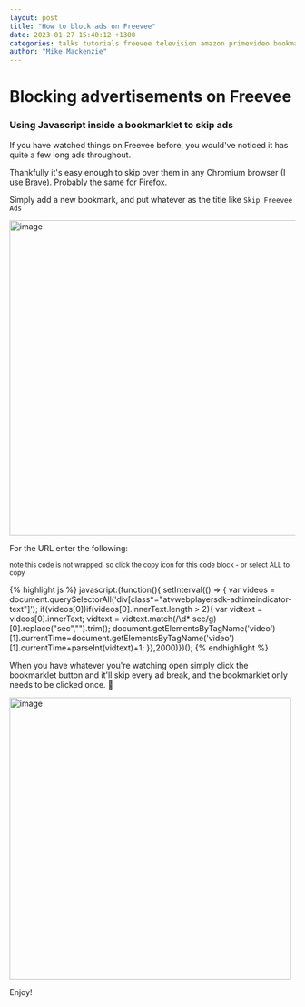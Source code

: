 ```yaml
---
layout: post
title: "How to block ads on Freevee"
date: 2023-01-27 15:40:12 +1300
categories: talks tutorials freevee television amazon primevideo bookmarklet extension
author: "Mike Mackenzie"
---
```


# Blocking advertisements on Freevee
### Using Javascript inside a bookmarklet to skip ads

If you have watched things on Freevee before, you would've noticed it has quite a few long ads throughout.

Thankfully it's easy enough to skip over them in any Chromium browser (I use Brave). Probably the same for Firefox.

Simply add a new bookmark, and put whatever as the title like `Skip Freevee Ads` 

<img width="554" alt="image" src="https://user-images.githubusercontent.com/376245/214998698-54b94f0c-ae47-43ee-8f3f-2ee30d231259.png">

For the URL enter the following:

<sup>note this code is not wrapped, so click the copy icon for this code block - or select ALL to copy</sup>

{% highlight js %}
javascript:(function(){ setInterval(() => { var videos = document.querySelectorAll('div[class*="atvwebplayersdk-adtimeindicator-text"]'); if(videos[0])if(videos[0].innerText.length > 2){ var vidtext = videos[0].innerText; vidtext = vidtext.match(/\d* sec/g)[0].replace("sec","").trim(); document.getElementsByTagName('video')[1].currentTime=document.getElementsByTagName('video')[1].currentTime+parseInt(vidtext)+1; }},2000)})();
{% endhighlight %}

When you have whatever you're watching open simply click the bookmarklet button and it'll skip every ad break, and the bookmarklet only needs to be clicked once. 🙈 

<img width="496" alt="image" src="https://user-images.githubusercontent.com/376245/215000387-dcd93a33-1113-432e-b6d0-042ad35520c5.png">


Enjoy!
